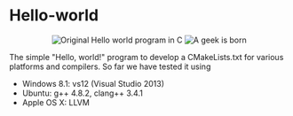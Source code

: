 Hello-world
===========

<p align="center">
  <img src="https://dl.dropboxusercontent.com/u/1068081/Shared-images/Hello-world--240x163.png?raw=true" alt="Original Hello world program in C"/>
  <img src="https://dl.dropboxusercontent.com/u/1068081/Shared-images/Hello-world--A-geek-is-born-Ge10.jpg?raw=true" alt="A geek is born"/>
</p>

The simple "Hello, world!" program to develop a CMakeLists.txt for various platforms and compilers.
So far we have tested it using
- Windows 8.1: vs12 (Visual Studio 2013)
- Ubuntu: g++ 4.8.2, clang++ 3.4.1
- Apple OS X: LLVM
